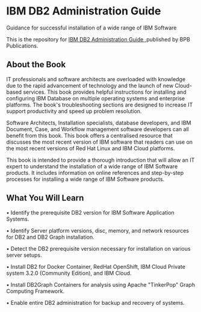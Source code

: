 # IBM DB2 Administration Guide 

Guidance for successful installation of a wide range of IBM Software

This is the repository for [IBM DB2 Administration Guide 
](https://bpbonline.com/products/ibm-db2-administration-guide?_pos=1&_sid=e307aabc2&_ss=r),published by BPB Publications. 

## About the Book
IT professionals and software architects are overloaded with knowledge due to the rapid advancement of technology and the launch of new Cloud-based services.  This book provides helpful instructions for installing and configuring IBM Database on multiple operating systems and enterprise platforms. The book's troubleshooting sections are designed to increase IT support productivity and speed up problem resolution. 

Software Architects, Installation specialists, database developers, and IBM Document, Case, and Workflow management software developers can all benefit from this book. This book offers a centralised resource that discusses the most recent version of IBM software that readers can use on the most recent versions of Red Hat Linux and IBM Cloud platforms.

This book is intended to provide a thorough introduction that will allow an IT expert to understand the installation of a wide range of IBM Software products. It includes information on online references and step-by-step processes for installing a wide range of IBM Software products.

## What You Will Learn
•	Identify the prerequisite DB2 version for IBM Software Application Systems.

•	Identify Server platform versions, disc, memory, and network resources for DB2 and DB2 Graph installation.

•	Detect the DB2 prerequisite version necessary for installation on various server setups.

•	Install DB2 for Docker Container, RedHat OpenShift, IBM Cloud Private system 3.2.0 (Community Edition), and IBM Cloud.

•	Install DB2Graph Containers for analysis using Apache "TinkerPop" Graph Computing Framework.

•	Enable entire DB2 administration for backup and recovery of systems.
